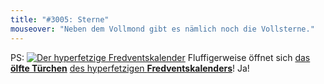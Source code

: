```yaml
---
title: "#3005: Sterne"
mouseover: "Neben dem Vollmond gibt es nämlich noch die Vollsterne."
---
```


PS:
<a href="http://www.fonflatter.de/der-fetzige-fredventskalender-2013"><img title="Der hyperfetzige Fredventskalender" src="http://www.fonflatter.de/adv12/fredventskalender_banner.png"></a>
Fluffigerweise öffnet sich <a href="http://www.fonflatter.de/2013/12/11/das-11-tuerchen" title="Das 11. Türchen">das <strong>ölfte Türchen</strong></a> <a href="http://www.fonflatter.de/der-fetzige-fredventskalender-2013" title="Der hyperfetzige Fredventskalender 2013">des hyperfetzigen <strong>Fredventskalenders</strong></a>!
Ja!
